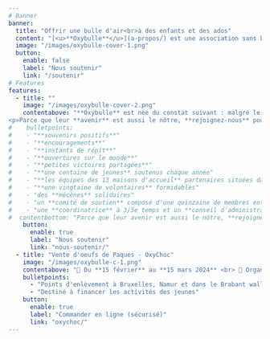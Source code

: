 ```yaml
---
# Banner
banner:
  title: "Offrir une bulle d'air<br>à des enfants et des ados"
  content: "[<u>**Oxybulle**</u>](a-propos/) est une association sans but lucratif désireuse d'**insuffle**r une **bouffée d'oxygène dans le quotidien d'enfants** qui n’ont **pas la chance de grandir en famille**."
  image: "/images/oxybulle-cover-1.png"
  button:
    enable: false
    label: "Nous soutenir"
    link: "/soutenir"
# Features
features:
  - title: ""
    image: "/images/oxybulle-cover-2.png"
    contentabove: "**Oxybulle** est née du constat suivant : malgré le dévouement des équipes éducatives qui les entourent, les **enfants** placés en institution **manquent** de **moments privilégiés**, entièrement **dédiés** à leur **épanouissement personnel**.<p>C’est ce temps précieux que nos **20** [**volontaires**](/a-propos) leur offrent : à travers des [**activités récréatives**](/activites) ou des séances de [**soutien scolaire**](/activites/), ce sont ainsi plus de **100** [**jeunes**](/a-propos/#jeunes) que nous accompagnons chaque année.</p><p>Ensemble, nous **tissons** avec ces enfants et adolescents marqués par les épreuves des **liens de confiance** faits de **complicité joyeuse**, d’**encouragements** et de **souvenirs positifs**.</p>
<p>Parce que leur **avenir** est aussi le nôtre, **rejoignez-nous** pour **offrir** à ces jeunes le tremplin vers la vie qu’ils méritent !</p>"
#    bulletpoints:
#    - "**souvenirs positifs**"
#    - "**encouragements**"
#    - "**instants de répit**"
#    - "**ouvertures sur le monde**"
#    - "**petites victoires partagées**"
#    - "**une centaine de jeunes** soutenus chaque année"
#    - "**les équipes des 13 maisons d'accueil** partenaires situées dans la province de Namur"
#    - "**une vingtaine de volontaires** formidables"
#    - "des **mécènes** solidaires"
#    - "un **comité de soutien** composé d'une quinzaine de membres enthousiastes et efficaces"
#    - "une **coordinatrice** à 3/5e temps et un **conseil d'administration** passionné et engagé"
#  contentbottom: "Parce que leur avenir est aussi le nôtre, **rejoignez-nous** pour offrir à ces jeunes le tremplin vers la vie qu'ils méritent ! Nous fonctionnons grâce à votre volontariat et vos dons." 
    button:
      enable: true
      label: "Nous soutenir"
      link: "nous-soutenir/"
  - title: "Vente d'oeufs de Paques - OxyChoc"
    image: "/images/oxybulle-c-1.png"
    contentabove: "📆 Du **15 février** au **15 mars 2024** <br> 📑 Organisée par le comité de soutien. <p> Cette année encore, l'artisan Galler de Ciney nous offre 🎁 une partie de la marge bénéficiaire de la vente d'oeufs en chocolat de sa production. </p><p>Un chocolat de **qualité** pour vous faire **plaisir** ou comme **cadeau** à vos proches et/ou aux jeunes.</p>"
    bulletpoints:
      - "Points d'enlèvement à Bruxelles, Namur et dans le Brabant wallon"
      - "Destiné à financer les activités des jeunes"
    button:
      enable: true
      label: "Commander en ligne (sécurisé)"
      link: "oxychoc/"
---
```

